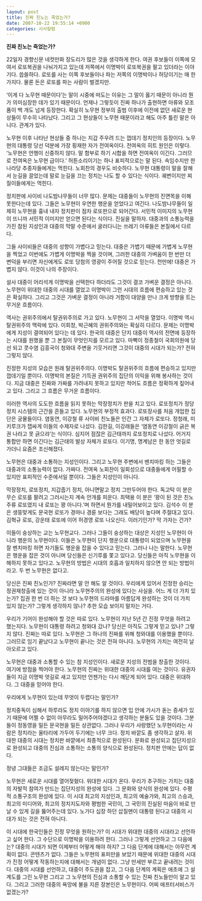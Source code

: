 ```yaml
---
layout: post
title: 진짜 친노는 죽었는가?
date: 2007-10-22 19:55:14 +0900
categories: 시사칼럼
---
```

**진짜 친노는 죽었는가?**

22일자 경향신문 네컷만화 장도리가 많은 것을 생각하게 한다. 여권 후보들이 이쪽에 모여서 로또복권을 나눠가지고 있는데 저쪽에서 이명박이 로또복권을 팔고 있더라는 이야기다. 씁쓸하다. 로또를 사는 이쪽 후보들이나 파는 저쪽의 이명박이나 허당이기는 매 한가지다. 물론 돈은 로또를 파는 사람이 벌겠지만.

‘이게 다 노무현 때문이다’는 말이 시중에 떠도는 이유는 그 말이 옳기 때문이 아니라 뭔가 의미심장한 데가 있기 때문이다. 언제나 그렇듯이 진짜 하나가 출현하면 아류와 모조품이 백 개도 넘게 등장한다. 확실히 노무현 정부의 출범 이후에 이전에 없던 새로운 현상들이 무수히 나타났다. 그리고 그 현상들이 노무현 때문이라고 해도 아주 틀린 말은 아니다. 관계가 있다. 

노무현 이후 나타난 현상들 중 하나는 지갑 주우려 드는 껍데기 정치인의 등장이다. 노무현의 대통령 당선 덕분에 가장 횡재한 자가 전여옥이다. 전여옥의 히트 원인은 이렇다. ‘노무현은 언행이 신중하지 않다. 말 함부로 하기 시합을 하면 전여옥이 이긴다. 그러므로 전여옥은 노무현 급이다.’ 허튼소리이기는 하나 표피적으로는 말 된다. 속임수지만 한나라당 추종자들에게는 먹힌다. 노회찬의 경우도 비슷하다. 노무현 대통령이 말을 잘해서 눈길을 끌었는데 말로 눈길을 끄는 정치는 나도 할 수 있다는 식이다. 궤변이지만 찌질이들에게는 먹힌다. 

정치판에 사이비 나도밤나무들이 너무 많다. 문제는 대중들이 노무현의 진면목을 이해 못한다는데 있다. 그들은 노무현이 우연한 행운을 얻었다고 여긴다. 나도밤나무들이 일제히 노무현을 흉내 내자 정치판이 점차 로또판으로 되어간다. 서민적 이미지의 노무현이 뜨니까 서민적 이미지만 얻으면 된다는 식이다. 진실을 말하자. 대중과의 소통능력을 가진 참된 지성인과 대중의 막말 수준에서 굴러다니는 쓰레기 아류들은 본질에서 다르다. 

그들 사이비들은 대중의 성향이 가볍다고 믿는다. 대중은 가볍기 때문에 가볍게 노무현을 찍었고 이번에도 가볍게 이명박을 찍을 것이며, 그러한 대중의 가벼움이 한 번만 더 변덕을 부리면 자신에게도 로또 당첨의 영광이 주어질 것으로 믿는다. 천만에! 대중은 가볍지 않다. 이것이 나의 주장이다. 

설사 대중이 어리석게 이명박을 선택한다 하더라도 그것이 결코 가벼운 결정은 아니다. 노무현이 위대한 대중의 시대를 열었고 이명박이 그런 시대의 흐름에 편승하고 있는 것은 확실하다. 그리고 그것은 가벼운 결정이 아니라 거함이 대양을 만나 크게 방향을 트는 무거운 흐름이다. 

역사는 권위주의에서 탈권위주의로 가고 있다. 노무현이 그 서막을 열었다. 이명박 역시 탈권위주의 맥락에 있다. 이회창, 박근혜의 권위주의와는 확실히 다르다. 문제는 이명박에게 지성이 결여되어 있다는 데 있다. 한국의 대중은 단지 대중이 역사의 전면에 등장하는 시대를 원했을 뿐 그 본질이 무엇인지를 모르고 있다. 마빡이 정종철이 국회의원에 당선 되고 콧수염 김흥국이 청와대 주변을 기웃거리면 그것이 대중의 시대가 되는가? 전혀 그렇지 않다. 

진정한 지성의 모습은 원래 탈권위주의다. 이명박도 탈권위주의 흐름에 편승하고 있지만 껍데기일 뿐이다. 이명박의 본질은 기득권 권위주의 집단의 이익을 위해 봉사하는 것이다. 지금 대중은 진짜와 가짜를 가려내지 못하고 있지만 적어도 흐름은 정확하게 짚어내고 있다. 그리고 그 흐름은 무거운 흐름이다. 

이러한 역사의 도도한 흐름을 읽지 못하는 막장정치가 판을 치고 있다. 로또정치가 정당정치 시스템의 근간을 흔들고 있다. 노무현의 부정적 효과다. 로또장사를 처음 개업한 집단은 궁물들이다. 염동연, 이강철 류 사이비 친노들은 인간 그 자체가 로또다. 정청래, 미키루크가 잽싸게 이들의 수제자로 나섰다. 김한길, 이강래들은 ‘염동연 이강철이 긁은 복권 나라고 못 긁으랴’는 식이다. 심지어 점잖은 김근태까지 로또정치로 나섰다. 어거지 통합만 하면 이긴다는 김근태의 발상 자체가 로또다. 이기명, 명계남은 한 동안 엇길로 가더니 요즘은 조신해졌다. 

노무현은 대중과 소통하는 지성인이다. 그리고 노무현 주변에서 벤치마킹 하는 그들은 대중과의 소통능력이 없다. 가짜다. 전여옥 노회찬이 일회성으로 대중들에게 어필할 수 있지만 표피적인 수준에서일 뿐이다. 그들은 지성인이 아니다. 

막장정치, 로또정치, 지갑줍기 정치, 아니면말고 정치 그만두어야 한다. 독고탁 이 분은 무슨 로또를 팔려고 그러시는지 계속 안개를 피운다. 최택용 이 분은 ‘꽝이 된 것은 친노주류 로또였지 내 로또는 꽝 아니다.’며 하면서 뭔가를 내밀어보이고 있다. 김석수 이 분은 생뚱맞게도 문국현 로또가 경마나 경륜 보다는 그래도 배당이 높다며 주절대고 있다. 김혁규 로또, 강운태 로또에 이어 허경영 로또 나오신다. 이러기인가? 막 가자는 건가?

이들이 숭상하는 교는 노무현교다. 그러나 그들이 숭상하는 대상은 지성인 노무현이 아니라 행운의 노무현이다. 이들은 노무현이 단지 행운으로 대통령이 되었으며 노무현을 잘 벤치마킹 하면 자기들도 행운을 잡을 수 있다고 믿는다. 그러나 나는 말한다. 노무현은 행운을 잡은 것이 아니며 당신들은 신기루를 쫓고 있다고. 당신들은 아직 노무현을 이해하지 못하고 있다고. 노무현의 방법은 시대의 호흡과 일치하지 않으면 안 되는 방법이라고. 두 번 노무현은 없다고.

당신은 진짜 친노인가? 진짜라면 말 안 해도 알 것이다. 우리에게 있어서 진정한 승리는 정권재창출에 있는 것이 아니라 노무현주의의 완성에 있다는 사실을. 어느 게 더 가치 있는가? 집권 한 번 더 하는 것 보다 노무현의 드라마를 아름답게 완성하는 것이 더 가치 있지 않는가? 그렇게 생각하지 않나? 추한 모습 보이지 말자는 거다. 

우리가 기어이 완성해야 할 것은 따로 있다. 노무현이 지난 5년 간 진정 무엇을 하려고 했는지다. 노무현이 대통령 하려고 청와대 갔나? 당신은 아직도 그렇게 믿고 있나? 그렇지 않다. 진짜는 따로 있다. 노무현은 그 하나의 진짜를 위해 청와대를 이용했을 뿐이다. 그러므로 임기 끝났다고 노무현이 끝나는 것은 전혀 아니다. 노무현의 가치는 여전히 날아오르고 있다. 

노무현은 대중과 소통할 수 있는 참 지성인이다. 새로운 지성의 전범을 창출한 것이다. 여기에 방점을 찍어야 한다. 노무현의 진짜는 위대한 대중의 시대를 여는 것이다. 유권자들이 지금 이명박 엇길로 새고 있지만 언젠가는 다시 깨닫게 되어 있다. 대중은 위대하다. 그 대중을 믿어야 한다. 

우리에게 노무현이 있는데 무엇이 두렵다는 말인가? 

정치중독이 심해서 하루라도 정치 이야기를 하지 않으면 입 안에 가시가 돋는 증세가 있기 때문에 어쩔 수 없이 아무라도 밀어주어야겠다고 생각하는 분들도 있을 것이다. 그분들이 정동영을 밀든 문국현을 밀든 상관없다. 그러나 우리가 사랑했던 노무현이라는 사람은 정치라는 울타리에 가두어 두기에는 너무 크다. 정치 바깥도 좀 생각하고 살자. 위대한 대중의 시대는 정치판 바깥에서 최종적으로 완성된다. 문화로 완성되고 집단지성으로 완성되고 대중의 진심과 소통하는 소통의 양식으로 완성된다. 정치판 안에는 답이 없다. 

정녕 그대들은 조금도 설레지 않는다는 말인가?

노무현은 새로운 시대를 열어젖혔다. 위대한 시대가 온다. 우리가 추구하는 가치는 대중의 자발적 참여가 만드는 집단지성의 완성에 있다. 그 문화와 양식의 완성에 있다. 수평적 소통구조의 완성에 있다. 이 시대 최고의 지성인과, 최고의 예술가와, 최고의 스승과, 최고의 미디어와, 최고의 정치지도자와 평범한 국민이, 그 국민의 진실된 마음이 바로 만날 수 있게 길을 뚫어주는데 있다. 노가다 십장 하던 삽질맨이 대통령 된다고 대중의 시대가 되는 것은 전혀 아니다. 

이 시대에 한국인들은 진정 무엇을 원하는가? 이 시대가 위대한 대중의 시대라고 선언하고 싶어 한다. 그 수단으로 이명박을 이용하려 한다. 그러나 그렇게 선언하고 그 다음에는? 대중의 시대가 되면 이제부터 어떻게 해야 하지? 그 다음 단계에 대해서는 아무런 계획이 없다. 콘텐츠가 없다. 그들은 노무현의 표피만을 보았기 때문에 위대한 대중의 시대가 진정 어떻게 작동하는지에 대해서는 개념이 없다. 그냥 만세만 부르고 끝내려는 것이다. 대중의 시대를 선언하고, 대중이 주도권을 잡고, 그 다음 단계의 계획은 애초에 그 설계도를 그린 노무현 그리고 그 노무현의 진심과 소통할 수 있는 진짜 친노들만이 알고 있다. 그리고 그러한 대중의 욕망에 불을 지른 장본인은 노무현이다. 어찌 애프터서비스가 없겠는가?